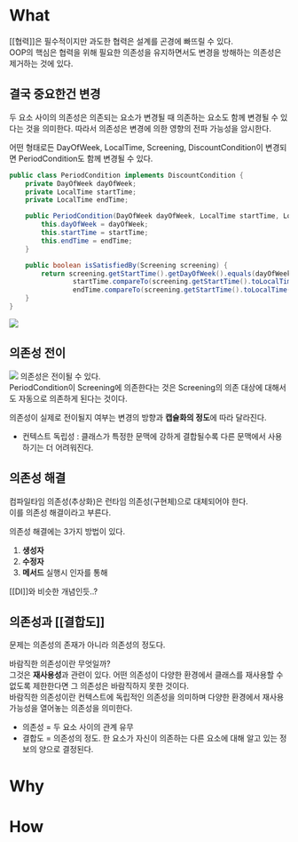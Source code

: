 # What

[[협력]]은 필수적이지만 과도한 협력은 설계를 곤경에 빠뜨릴 수 있다.   
OOP의 핵심은 협력을 위해 필요한 의존성을 유지하면서도 변경을 방해하는 의존성은 제거하는 것에 있다.  


## 결국 중요한건 변경

두 요소 사이의 의존성은 의존되는 요소가 변경될 때 의존하는 요소도 함께 변경될 수 있다는 것을 의미한다.  따라서 의존성은 변경에 의한 영향의 전파 가능성을 암시한다.  

어떤 형태로든 DayOfWeek, LocalTime, Screening, DiscountCondition이 변경되면 PeriodCondition도 함께 변경될 수 있다. 

```java
public class PeriodCondition implements DiscountCondition {
    private DayOfWeek dayOfWeek;
    private LocalTime startTime;
    private LocalTime endTime;

    public PeriodCondition(DayOfWeek dayOfWeek, LocalTime startTime, LocalTime endTime) {
        this.dayOfWeek = dayOfWeek;
        this.startTime = startTime;
        this.endTime = endTime;
    }

    public boolean isSatisfiedBy(Screening screening) {
        return screening.getStartTime().getDayOfWeek().equals(dayOfWeek) &&
                startTime.compareTo(screening.getStartTime().toLocalTime()) <= 0&&
                endTime.compareTo(screening.getStartTime().toLocalTime()) >= 0;
    }
}
```


![](https://wikibook.co.kr/images/errata/object/object-8-2.png)



## 의존성 전이

![](https://jaehun2841.github.io/2020/06/06/object-chapter8/dependency-transfer.jpg)
의존성은 전이될 수 있다.  
PeriodCondition이 Screening에 의존한다는 것은 Screening의 의존 대상에 대해서도 자동으로 의존하게 된다는 것이다.

의존성이 실제로 전이될지 여부는 변경의 방향과 **캡슐화의 정도**에 따라 달라진다.  


- 컨텍스트 독립성 : 클래스가 특정한 문맥에 강하게 결합될수록 다른 문맥에서 사용하기는 더 어려워진다.  

## 의존성 해결 
컴파일타임 의존성(추상화)은 런타임 의존성(구현체)으로 대체되어야 한다.  
이를 의존성 해결이라고 부른다.  

의존성 해결에는 3가지 방법이 있다.
1. **생성자**
2. **수정자**
3. **메서드** 실행시 인자를 통해

[[DI]]와 비슷한 개념인듯..?

## 의존성과 [[결합도]]
문제는 의존성의 존재가 아니라 의존성의 정도다.  

바람직한 의존성이란 무엇일까?  
그것은 **재사용성**과 관련이 있다.
어떤 의존성이 다양한 환경에서 클래스를 재사용할 수 없도록 제한한다면 그 의존성은 바람직하지 못한 것이다.  
바람직한 의존성이란 컨텍스트에 독립적인 의존성을 의미하며 다양한 환경에서 재사용 가능성을 열어놓는 의존성을 의미한다.  

- 의존성 = 두 요소 사이의 관계 유무
- 결합도 = 의존성의 정도. 한 요소가 자신이 의존하는 다른 요소에 대해 알고 있는 정보의 양으로 결정된다.  





# Why


# How